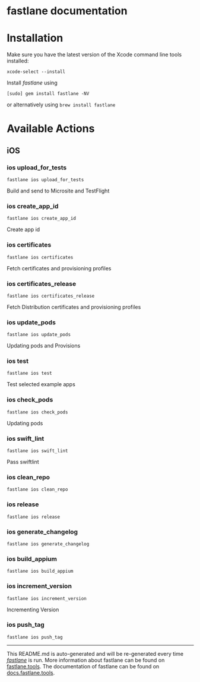 fastlane documentation
================
# Installation

Make sure you have the latest version of the Xcode command line tools installed:

```
xcode-select --install
```

Install _fastlane_ using
```
[sudo] gem install fastlane -NV
```
or alternatively using `brew install fastlane`

# Available Actions
## iOS
### ios upload_for_tests
```
fastlane ios upload_for_tests
```
Build and send to Microsite and TestFlight
### ios create_app_id
```
fastlane ios create_app_id
```
Create app id
### ios certificates
```
fastlane ios certificates
```
Fetch certificates and provisioning profiles
### ios certificates_release
```
fastlane ios certificates_release
```
Fetch Distribution certificates and provisioning profiles
### ios update_pods
```
fastlane ios update_pods
```
Updating pods and Provisions
### ios test
```
fastlane ios test
```
Test selected example apps
### ios check_pods
```
fastlane ios check_pods
```
Updating pods
### ios swift_lint
```
fastlane ios swift_lint
```
Pass swiftlint
### ios clean_repo
```
fastlane ios clean_repo
```

### ios release
```
fastlane ios release
```

### ios generate_changelog
```
fastlane ios generate_changelog
```

### ios build_appium
```
fastlane ios build_appium
```

### ios increment_version
```
fastlane ios increment_version
```
Incrementing Version
### ios push_tag
```
fastlane ios push_tag
```


----

This README.md is auto-generated and will be re-generated every time [_fastlane_](https://fastlane.tools) is run.
More information about fastlane can be found on [fastlane.tools](https://fastlane.tools).
The documentation of fastlane can be found on [docs.fastlane.tools](https://docs.fastlane.tools).
